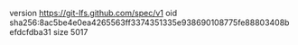 version https://git-lfs.github.com/spec/v1
oid sha256:8ac5be4e0ea4265563ff3374351335e938690108775fe88803408befdcfdba31
size 5017
